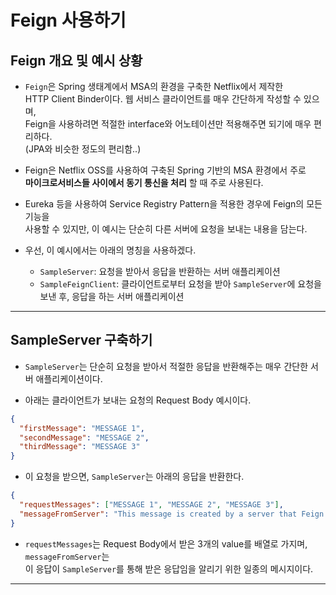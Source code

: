 # Feign 사용하기

<h2>Feign 개요 및 예시 상황</h2>

- `Feign`은 Spring 생태계에서 MSA의 환경을 구축한 Netflix에서 제작한  
  HTTP Client Binder이다. 웹 서비스 클라이언트를 매우 간단하게 작성할 수 있으며,  
  Feign을 사용하려면 적절한 interface와 어노테이션만 적용해주면 되기에 매우 편리하다.  
  (JPA와 비슷한 정도의 편리함..)

- Feign은 Netflix OSS를 사용하여 구축된 Spring 기반의 MSA 환경에서 주로  
  **마이크로서비스들 사이에서 동기 통신을 처리** 할 때 주로 사용된다.

- Eureka 등을 사용하여 Service Registry Pattern을 적용한 경우에 Feign의 모든 기능을  
  사용할 수 있지만, 이 예시는 단순히 다른 서버에 요청을 보내는 내용을 담는다.

- 우선, 이 예시에서는 아래의 명칭을 사용하겠다.

  - `SampleServer`: 요청을 받아서 응답을 반환하는 서버 애플리케이션
  - `SampleFeignClient`: 클라이언트로부터 요청을 받아 `SampleServer`에 요청을 보낸 후, 응답을 하는 서버 애플리케이션

<hr/>

<h2>SampleServer 구축하기</h2>

- `SampleServer`는 단순히 요청을 받아서 적절한 응답을 반환해주는 매우 간단한 서버 애플리케이션이다.

- 아래는 클라이언트가 보내는 요청의 Request Body 예시이다.

```json
{
  "firstMessage": "MESSAGE 1",
  "secondMessage": "MESSAGE 2",
  "thirdMessage": "MESSAGE 3"
}
```

- 이 요청을 받으면, `SampleServer`는 아래의 응답을 반환한다.

```json
{
  "requestMessages": ["MESSAGE 1", "MESSAGE 2", "MESSAGE 3"],
  "messageFromServer": "This message is created by a server that Feign has called."
}
```

- `requestMessages`는 Request Body에서 받은 3개의 value를 배열로 가지며, `messageFromServer`는  
  이 응답이 `SampleServer`를 통해 받은 응답임을 알리기 위한 일종의 메시지이다.

<hr/>

<h2>
